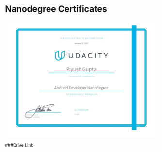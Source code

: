 # Nanodegree Certificates


<img src='https://github.com/piyush6348/Nanodegree-Certificates/blob/master/android_certi-page-001.jpg' title='Android developer Nanodegree Certification'
alt='Android developer Nanodegree Certification'/>

###Drive Link <a href='https://drive.google.com/open?id=0B6NOp3I2HRefQTMxamRkdFUzWEU'>
